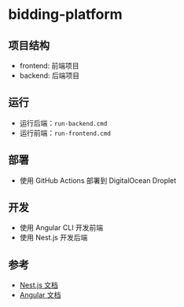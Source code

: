 # bidding-platform

## 项目结构

- frontend: 前端项目
- backend: 后端项目

## 运行

- 运行后端：`run-backend.cmd`
- 运行前端：`run-frontend.cmd`

## 部署

- 使用 GitHub Actions 部署到 DigitalOcean Droplet

## 开发

- 使用 Angular CLI 开发前端
- 使用 Nest.js 开发后端

## 参考

- [Nest.js 文档](https://docs.nestjs.com/)
- [Angular 文档](https://angular.io/docs)
